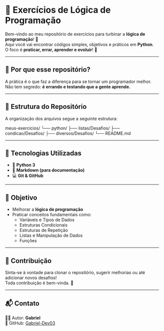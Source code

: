 # 🧠 Exercícios de Lógica de Programação

Bem-vindo ao meu repositório de exercícios para turbinar a **lógica de programação**! 🚀  
Aqui você vai encontrar códigos simples, objetivos e práticos em **Python**.  
O foco é **praticar, errar, aprender e evoluir**! 💪

---

## 📌 Por que esse repositório?

A prática é o que faz a diferença para se tornar um programador melhor.  
Não tem segredo: **é errando e testando que a gente aprende.**

---

## 📂 Estrutura do Repositório

A organização dos arquivos segue a seguinte estrutura:

meus-exercicios/
└── python/
├── listas/Desafios/
├── condicao/Desafios/
├── diversos/Desafios/
└── README.md


---

## 🚀 Tecnologias Utilizadas

- 🐍 **Python 3**
- 📄 **Markdown (para documentação)**
- 💻 **Git & GitHub**

---

## 🎯 Objetivo

- Melhorar a **lógica de programação**  
- Praticar conceitos fundamentais como:
  - Variáveis e Tipos de Dados  
  - Estruturas Condicionais  
  - Estruturas de Repetição  
  - Listas e Manipulação de Dados  
  - Funções  

---

## 🤝 Contribuição

Sinta-se à vontade para clonar o repositório, sugerir melhorias ou até adicionar novos desafios!  
Toda contribuição é bem-vinda. 🚀

---

## 📬 Contato

👨‍💻 Autor: **Gabriel**  
📌 GitHub: [Gabriel-Dev03](https://github.com/Gabriel-Dev03)
